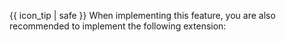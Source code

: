 {{ icon_tip | safe }} When implementing this feature, you are also recommended to implement the following extension:

<div class="indented">

<panel header="**{{ name }}**">
<include src="extensions.mbdf#{{ target }}" />
</panel>
</div>
